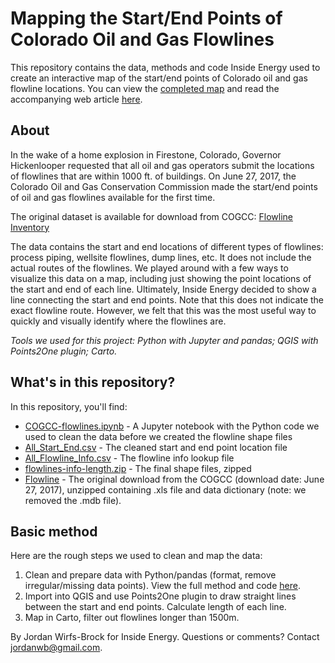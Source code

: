 # Mapping the Start/End Points of Colorado Oil and Gas Flowlines

This repository contains the data, methods and code Inside Energy used to create an interactive map of the start/end points of Colorado oil and gas flowline locations. You can view the [completed map](https://jordanwb.carto.com/viz/546dd09b-f711-4729-a4b4-eb9dca4dcf99/public_map) and read the accompanying web article [here](http://insideenergy.org/2017/06/28/mapping-colorados-invisible-pipeline-network/).

## About

In the wake of a home explosion in Firestone, Colorado, Governor Hickenlooper requested that all oil and gas operators submit the locations of flowlines that are within 1000 ft. of buildings. On June 27, 2017, the Colorado Oil and Gas Conservation Commission made the start/end points of oil and gas flowlines available for the first time.

The original dataset is available for download from COGCC: [Flowline Inventory](https://cogcc.state.co.us/documents/data/downloads/Engineering/flowline/FlowlineDownload.html)

The data contains the start and end locations of different types of flowlines: process piping, wellsite flowlines, dump lines, etc. It does not include the actual routes of the flowlines. We played around with a few ways to visualize this data on a map, including just showing the point locations of the start and end of each line. Ultimately, Inside Energy decided to show a line connecting the start and end points. Note that this does not indicate the exact flowline route. However, we felt that this was the most useful way to quickly and visually identify where the flowlines are.

_Tools we used for this project: Python with Jupyter and pandas; QGIS with Points2One plugin; Carto._

## What's in this repository?

In this repository, you'll find:
* [COGCC-flowlines.ipynb](COGCC-flowlines.ipynb) - A Jupyter notebook with the Python code we used to clean the data before we created the flowline shape files
* [All_Start_End.csv](All_Start_End.csv) - The cleaned start and end point location file
* [All_Flowline_Info.csv](All_Flowline_Info.csv) - The flowline info lookup file
* [flowlines-info-length.zip](flowlines-info-length.zip) - The final shape files, zipped
* [Flowline](Flowline) - The original download from the COGCC (download date: June 27, 2017), unzipped containing .xls file and data dictionary (note: we removed the .mdb file).

## Basic method

Here are the rough steps we used to clean and map the data:
1. Clean and prepare data with Python/pandas (format, remove irregular/missing data points). View the full method and code [here](COGCC-flowlines.ipynb).
2. Import into QGIS and use Points2One plugin to draw straight lines between the start and end points. Calculate length of each line.
3. Map in Carto, filter out flowlines longer than 1500m.

By Jordan Wirfs-Brock for Inside Energy. Questions or comments? Contact jordanwb@gmail.com.
